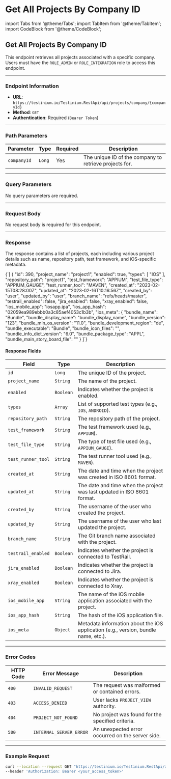 # Get All Projects By Company ID

import Tabs from '@theme/Tabs'; import TabItem from '@theme/TabItem'; import CodeBlock from '@theme/CodeBlock';

## Get All Projects By Company ID

This endpoint retrieves all projects associated with a specific company. Users must have the `ROLE_ADMIN` or `ROLE_INTEGRATION` role to access this endpoint.

***

### Endpoint Information

* **URL**: `https://testinium.io/Testinium.RestApi/api/projects/company/{companyId}`
* **Method**: `GET`
* **Authentication**: Required (`Bearer Token`)

***

### Path Parameters

| Parameter   | Type   | Required | Description                                            |
| ----------- | ------ | -------- | ------------------------------------------------------ |
| `companyId` | `Long` | Yes      | The unique ID of the company to retrieve projects for. |

***

### Query Parameters

No query parameters are required.

***

### Request Body

No request body is required for this endpoint.

***

### Response

The response contains a list of projects, each including various project details such as name, repository path, test framework, and iOS-specific metadata.

{\`\[ { "id": 390, "project\_name": "project1", "enabled": true, "types": \[ "IOS" ], "repository\_path": "project1", "test\_framework": "APPIUM", "test\_file\_type": "APPIUM\_GAUGE", "test\_runner\_tool": "MAVEN", "created\_at": "2023-02-15T08:28:00Z", "updated\_at": "2023-02-16T10:16:56Z", "created\_by": "user", "updated\_by": "user", "branch\_name": "refs/heads/master", "testrail\_enabled": false, "jira\_enabled": false, "xray\_enabled": false, "ios\_mobile\_app": "iosapp.ipa", "ios\_app\_hash": "02059ea989ebbb0a3c85aef4053c1b3b", "ios\_meta": { "bundle\_name": "Bundle", "bundle\_display\_name": "bundle\_display\_name", "bundle\_version": "123", "bundle\_min\_os\_version": "11.0", "bundle\_development\_region": "de", "bundle\_executable": "Bundle", "bundle\_icon\_files": "", "bundle\_info\_dict\_version": "6.0", "bundle\_package\_type": "APPL", "bundle\_main\_story\_board\_file": "" } ]\`}

#### Response Fields

| Field              | Type      | Description                                                                        |
| ------------------ | --------- | ---------------------------------------------------------------------------------- |
| `id`               | `Long`    | The unique ID of the project.                                                      |
| `project_name`     | `String`  | The name of the project.                                                           |
| `enabled`          | `Boolean` | Indicates whether the project is enabled.                                          |
| `types`            | `Array`   | List of supported test types (e.g., `IOS`, `ANDROID`).                             |
| `repository_path`  | `String`  | The repository path of the project.                                                |
| `test_framework`   | `String`  | The test framework used (e.g., `APPIUM`).                                          |
| `test_file_type`   | `String`  | The type of test file used (e.g., `APPIUM_GAUGE`).                                 |
| `test_runner_tool` | `String`  | The test runner tool used (e.g., `MAVEN`).                                         |
| `created_at`       | `String`  | The date and time when the project was created in ISO 8601 format.                 |
| `updated_at`       | `String`  | The date and time when the project was last updated in ISO 8601 format.            |
| `created_by`       | `String`  | The username of the user who created the project.                                  |
| `updated_by`       | `String`  | The username of the user who last updated the project.                             |
| `branch_name`      | `String`  | The Git branch name associated with the project.                                   |
| `testrail_enabled` | `Boolean` | Indicates whether the project is connected to TestRail.                            |
| `jira_enabled`     | `Boolean` | Indicates whether the project is connected to Jira.                                |
| `xray_enabled`     | `Boolean` | Indicates whether the project is connected to Xray.                                |
| `ios_mobile_app`   | `String`  | The name of the iOS mobile application associated with the project.                |
| `ios_app_hash`     | `String`  | The hash of the iOS application file.                                              |
| `ios_meta`         | `Object`  | Metadata information about the iOS application (e.g., version, bundle name, etc.). |

***

### Error Codes

| HTTP Code | Error Message           | Description                                      |
| --------- | ----------------------- | ------------------------------------------------ |
| `400`     | `INVALID_REQUEST`       | The request was malformed or contained errors.   |
| `403`     | `ACCESS_DENIED`         | User lacks `PROJECT_VIEW` authority.             |
| `404`     | `PROJECT_NOT_FOUND`     | No project was found for the specified criteria. |
| `500`     | `INTERNAL_SERVER_ERROR` | An unexpected error occurred on the server side. |

***

### Example Request

```bash
curl --location --request GET "https://testinium.io/Testinium.RestApi/api/projects/company/{companyId}" \
--header 'Authorization: Bearer <your_access_token>'
```
